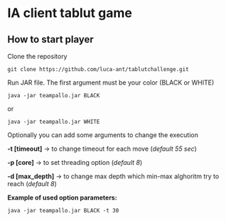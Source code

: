 # IA client tablut game

## How to start player
Clone the repository
```
git clone https://github.com/luca-ant/tablutchallenge.git
```

Run JAR file. The first argument must be your color (BLACK or WHITE)

`
java -jar teampallo.jar BLACK
`

or

`
java -jar teampallo.jar WHITE
`



Optionally you can add some arguments to change the execution

**-t [timeout]** -> to change timeout for each move (*default 55 sec*)

**-p [core]** -> to set threading option (*default 8*)

**-d [max_depth]** -> to change max depth which min-max alghoritm try to reach (*default 8*)

**Example of used option parameters:**

`
java -jar teampallo.jar BLACK -t 30
`
